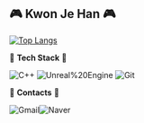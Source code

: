 ## :video_game: Kwon Je Han :video_game:

[![Top Langs](https://github-readme-stats.vercel.app/api/top-langs/?username=KwonJeHan&layout=compact)](https://github.com/anuraghazra/github-readme-stats)



:pencil: **Tech Stack** :pencil:

![C++](https://img.shields.io/badge/C++-00599C.svg?&style=for-the-badge&logo=C++&logoColor=white) ![Unreal%20Engine](https://img.shields.io/badge/Unreal%20Engine-0E1128.svg?&style=for-the-badge&logo=Unreal%20Engine&logoColor=white) ![Git](https://img.shields.io/badge/Git-F05032.svg?&style=for-the-badge&logo=Git&logoColor=white)



:postbox: **Contacts** :postbox:

![Gmail](https://img.shields.io/badge/Gmail-EA4335.svg?&style=for-the-badge&logo=Gmail&logoColor=white)![Naver](https://img.shields.io/badge/Naver-03C75ㅁ.svg?&style=for-the-badge&logo=Naver&logoColor=white)
